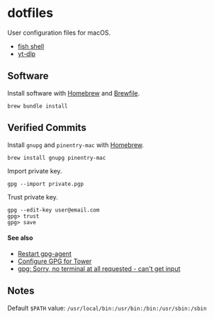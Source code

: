 # dotfiles

User configuration files for macOS.

- [fish shell][fish]
- [yt-dlp][yt-dlp]

[fish]: https://fishshell.com
[yt-dlp]: https://github.com/yt-dlp/yt-dlp

## Software

Install software with [Homebrew][homebrew] and [Brewfile][brewfile].

```
brew bundle install
```

[homebrew]: https://brew.sh
[brewfile]: ./Brewfile

## Verified Commits

Install `gnupg` and `pinentry-mac` with [Homebrew][homebrew].

```
brew install gnupg pinentry-mac
```

Import private key.

```
gpg --import private.pgp
```

Trust private key.

```
gpg --edit-key user@email.com
gpg> trust
gpg> save
```

#### See also

- [Restart gpg-agent][restart-gpg-agent]
- [Configure GPG for Tower][tower-gpg-key]
- [gpg: Sorry, no terminal at all requested - can't get input][gpg-conf]

[restart-gpg-agent]: https://superuser.com/a/1150399
[tower-gpg-key]: https://www.git-tower.com/help/guides/integration/gpg/mac
[gpg-conf]: https://stackoverflow.com/a/51174117

## Notes

Default `$PATH` value: `/usr/local/bin:/usr/bin:/bin:/usr/sbin:/sbin`